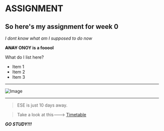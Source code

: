 # ASSIGNMENT 
## So here's my assignment for week 0

*I dont know what am I supposed to do now*

**~~ANAY~~ ONOY is a fooool**

What do I list here?
* Item 1
* Item 2
* Item 3

---
![Image](https://images.tbs.com/tbs/$dyna_params/https%3A%2F%2Fi.cdn.tbs.com%2Fassets%2Fimages%2F2017%2F04%2Fvizio-friends-960x1440.png)

---
> ESE is just 10 days away.

>Take a look at this--->
[Timetable](https://kjsce.somaiya.edu/media/pdf/kJSCE_MJ_18_SEM-II_TT_COE_27_mar_2018.pdf "Timetable")

***GO STUDY!!!***
